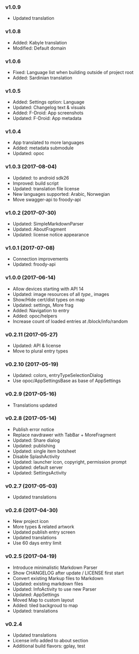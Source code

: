 ### v1.0.9
- Updated translation

### v1.0.8
- Added: Kabyle translation
- Modified: Default domain

### v1.0.6
- Fixed: Language list when building outside of project root
- Added: Sardinian translation

### v1.0.5
- Added: Settings option: Language
- Updated: Changelog text & visuals
- Added: F-Droid: App screenshots
- Updated: F-Droid: App metadata

### v1.0.4
- App translated to more languages
- Added: metadata submodule
- Updated: opoc

### v1.0.3 (2017-08-04)
- Updated: to android sdk26
- Improved: build script
- Updated: translation file license
- New languages supported: Arabic, Norwegian
- Move swagger-api to froody-api

### v1.0.2 (2017-07-30)
- Updated: SimpleMarkdownParser
- Updated: AboutFragment
- Updated: license notice appearance

### v1.0.1 (2017-07-08)
- Connection improvements
- Updated: froody-api

### v1.0.0 (2017-06-14)
- Allow devices starting with API 14
- Updated: image resources of all _type__ images
- Show/Hide cert/dist types on map
- Updated: settings, More frag
- Added: Navigation to entry
- Added: opoc/helpers
- Increase count of loaded entries at /block/info/random

### v0.2.11 (2017-05-27)
- Updated: API & license
- Move to plural entry types

### v0.2.10 (2017-05-19)
- Updated: colors, entryTypeSelectionDialog
- Use opoc/AppSettingsBase as base of AppSettings

### v0.2.9 (2017-05-16)
- Translations updated

### v0.2.8 (2017-05-14)
- Publish error notice
- Replace navdrawer with TabBar + MoreFragment
- Updated: Share dialog
- Updated: publishing
- Updated: single item botsheet
- Disable SplashActivity
- Updated: launcher icon, copyright, permission prompt
- Updated: default server
- Updated: SettingsActivity

### v0.2.7 (2017-05-03)
- Updated translations

### v0.2.6 (2017-04-30)
- New project icon
- More types & related artwork
- Updated publish entry screen
- Updated translations
- Use 60 days entry limit


### v0.2.5 (2017-04-19)
- Introduce minimalistic Markdown Parser
- Show CHANGELOG after update / LICENSE first start
- Convert existing Markup files to Markdown
- Updated: existing markdown files
- Updated: InfoActivity to use new Parser
- Updated: AppSettings
- Moved Map to custom layout
- Added: tiled backgroud to map
- Updated: translations

### v0.2.4
- Updated translations
- License info added to about section
- Additional build flavors: gplay, test
